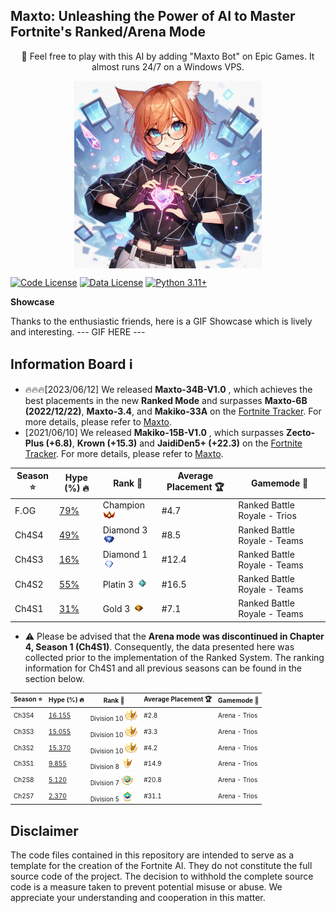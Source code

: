 ## Maxto: Unleashing the Power of AI to Master Fortnite's Ranked/Arena Mode


<p align="center">
    👋 Feel free to play with this AI by adding "Maxto Bot" on Epic Games. It almost runs 24/7 on a Windows VPS.
</p>

<p align="center" width="100%">
<a ><img src="imgs/Icon.png" alt="Maxto" style="width: 20%; min-width: 300px; display: block; margin: auto;"></a>
</p>

[![Code License](https://img.shields.io/badge/Code%20License-GNU_3.0-green.svg)](https://github.com/all-licenses/GNU-General-Public-License-v3.0/blob/main/LICENSE)
[![Data License](https://img.shields.io/badge/Data%20License-CC%20By%20NC%204.0-red.svg)](https://github.com/tatsu-lab/stanford_alpaca/blob/main/DATA_LICENSE)
[![Python 3.11+](https://img.shields.io/badge/python-3.11+-blue.svg)](https://www.python.org/downloads/release/python-3110/)

**Showcase**

Thanks to the enthusiastic friends, here is a GIF Showcase which is lively and interesting.
 --- GIF HERE ---

## Information Board ℹ

- 🔥🔥🔥[2023/06/12] We released **Maxto-34B-V1.0** , which achieves the best placements in the new **Ranked Mode** and surpasses **Maxto-6B (2022/12/22)**, **Maxto-3.4**, and **Makiko-33A** on the [Fortnite Tracker](https://fortnitetracker.com/). For more details, please refer to [Maxto](https://github.com/MaxtoBot/Maxto).
- [2021/06/10] We released **Makiko-15B-V1.0** , which surpasses **Zecto-Plus (+6.8)**, **Krown (+15.3)** and **JaidiDen5+ (+22.3)** on the [Fortnite Tracker](https://fortnitetracker.com/). For more details, please refer to [Maxto](https://github.com/MaxtoBot/Maxto).


|  Season ⭐ |  Hype (%) 🔥  | Rank 🧿   | Average Placement 🏆  |   Gamemode 🥋 |
| ----- |------| ---- |------|-------| 
|  F.OG  |   <a href="https://fortnitetracker.com/" target="_blank">79%</a>   |  Champion <a><img src="Tiers/2.png" width="20"></a>  |  #4.7   | Ranked Battle Royale - Trios |
|  Ch4S4  |   <a href="https://fortnitetracker.com/" target="_blank">49%</a>   |  Diamond 3 <a><img src="Tiers/4.png" width="20"></a>  |  #8.5   | Ranked Battle Royale - Teams |
|  Ch4S3  |   <a href="https://fortnitetracker.com/" target="_blank">16%</a>   |  Diamond 1 <a><img src="Tiers/6.png" width="20"></a>  |  #12.4   | Ranked Battle Royale - Teams |
|  Ch4S2  |   <a href="https://fortnitetracker.com/" target="_blank">55%</a>   |  Platin 3 <a><img src="Tiers/7.png" width="20"></a>  |  #16.5   | Ranked Battle Royale - Teams |
|  Ch4S1  |   <a href="https://fortnitetracker.com/" target="_blank">31%</a>   |  Gold 3 <a><img src="Tiers/10.png" width="20"></a>  |  #7.1   | Ranked Battle Royale - Teams |



-  ⚠ Please be advised that the **Arena mode was discontinued in Chapter 4, Season 1 (Ch4S1)**. Consequently, the data presented here was collected prior to the implementation of the Ranked System. The ranking information for Ch4S1 and all previous seasons can be found in the section below.

<font size=0.5>
    
|  Season ⭐ |  Hype (%) 🔥  | Rank 🧿   | Average Placement 🏆  |   Gamemode 🥋 |
| ----- |------| ---- |------|-------| 
|  Ch3S4  |   <a href="https://fortnitetracker.com/" target="_blank">16.155</a>   |  Division 10 <a><img src="ArenaTiers/9.png" width="20"></a>  |  #2.8   | Arena - Trios |
|  Ch3S3  |   <a href="https://fortnitetracker.com/" target="_blank">15.055</a>   |  Division 10 <a><img src="ArenaTiers/9.png" width="20"></a>  |  #3.3   | Arena - Trios |
|  Ch3S2  |   <a href="https://fortnitetracker.com/" target="_blank">15.370</a>   |  Division 10 <a><img src="ArenaTiers/9.png" width="20"></a>  |  #4.2   | Arena - Trios |
|  Ch3S1  |   <a href="https://fortnitetracker.com/" target="_blank">9.855</a>   |  Division 8 <a><img src="ArenaTiers/8.png" width="20"></a>  |  #14.9   | Arena - Trios |
|  Ch2S8  |   <a href="https://fortnitetracker.com/" target="_blank">5.120</a>   |  Division 7 <a><img src="ArenaTiers/7.png" width="20"></a>  |  #20.8   | Arena - Trios |
|  Ch2S7  |   <a href="https://fortnitetracker.com/" target="_blank">2.370</a>   |  Division 5 <a><img src="ArenaTiers/5.png" width="20"></a>  |  #31.1   | Arena - Trios |
</font>

## Disclaimer

The code files contained in this repository are intended to serve as a template for the creation of the Fortnite AI. They do not constitute the full source code of the project. The decision to withhold the complete source code is a measure taken to prevent potential misuse or abuse. We appreciate your understanding and cooperation in this matter.

